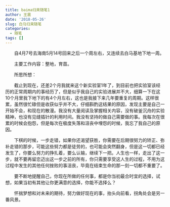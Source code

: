 ```yaml
---
title: baima归来随笔1
author: 王震
date: '2018-05-26'
slug: 白马归来随笔
categories:
  - 随笔
tags: []
---
```


&emsp;&emsp;自4月7号去海南5月14号回来之后一个周左右，又连续去白马基地下地一周。

&emsp;&emsp;主要工作内容：整地，育苗。

&emsp;&emsp;所思所想：

&emsp;&emsp;截止到现在，还差2个月我就来这个新实验室1年了，到目前也把实验室该经历的正常周期内的事经历了，但是似乎我自己的实验进展并不大，细算一下在这10个月里我下地下的有4个月左右，这也是我接下来几年要重复的周期。这样很累，虽然很忙碌但是收获似乎并不大，仔细斟酌这结果的原因，发现主要是自己一开始不会，和现在的散漫。我没有大量阅读及掌握相关内容，没有破釜沉舟的实验精神，也没有见缝插针的利用时间。我没有坚持的做自己需要做的事。我每次在很累的时候会抱怨，但是每次在极度失落和沮丧中埋怨的时候，我忘了我自己的原因。

&emsp;&emsp;下棋的时候，一步走错，如果你还渴望获胜，你需要在后期很努力的矫正、弥补走错的那步，可能这些努力都是徒劳的，也可能会突然翻身，但是这一切都已经发生了，你要么努力的挣扎着，要么认输，继续下一把。人生也一样，走出了这一步，就不要再留恋迈出这一步之前的所有，你只需要享受这人生的过程，不用为这过程中发生的其他任何挫败的事沮丧，毕竟在结束生命的那一刻一切都不重要了。

&emsp;&emsp;要不断地提醒自己，你现在所做的任何事，都是你当初最合时宜的选择，试想，如果当初有其他让你更满意的选择，你能不选择么？

&emsp;&emsp;怀揣梦想和对未来的期待，努力做好现在的事，抬头向前看，拐角处会是另一番风景。
